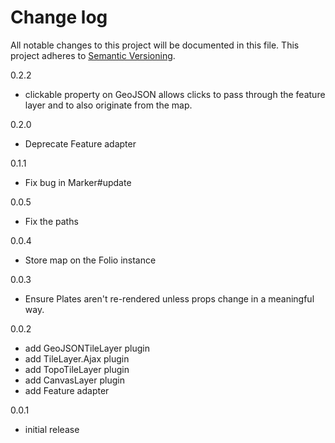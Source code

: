 # Change log

All notable changes to this project will be documented in this file.
This project adheres to [Semantic Versioning](http://semver.org/).

0.2.2
  * clickable property on GeoJSON allows clicks to pass through the feature layer and to also originate from the map.

0.2.0
  * Deprecate Feature adapter

0.1.1
  * Fix bug in Marker#update

0.0.5
  * Fix the paths

0.0.4
  * Store map on the Folio instance

0.0.3
  * Ensure Plates aren't re-rendered unless props change in a meaningful way.

0.0.2
  * add GeoJSONTileLayer plugin
  * add TileLayer.Ajax plugin
  * add TopoTileLayer plugin
  * add CanvasLayer plugin
  * add Feature adapter

0.0.1
  * initial release